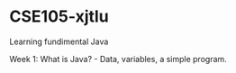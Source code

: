 # CSE105-xjtlu
Learning fundimental Java 

Week 1: What is Java? - Data, variables, a simple program.
